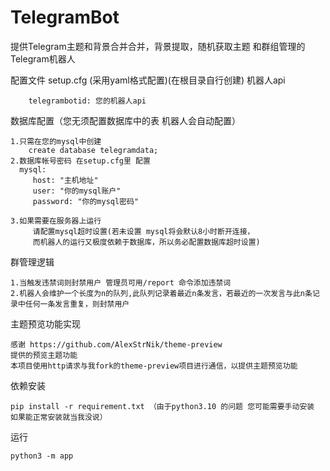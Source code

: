 # TelegramBot
提供Telegram主题和背景合并合并，背景提取，随机获取主题 和群组管理的Telegram机器人

配置文件 setup.cfg (采用yaml格式配置)(在根目录自行创建)
  机器人api 
          
        telegrambotid: 您的机器人api

  数据库配置（您无须配置数据库中的表 机器人会自动配置）
    
    1.只需在您的mysql中创建
        create database telegramdata;
    2.数据库帐号密码 在setup.cfg里 配置
      mysql:
         host: "主机地址"
         user: "你的mysql账户"
         password: "你的mysql密码"

    3.如果需要在服务器上运行
         请配置mysql超时设置(若未设置 mysql将会默认8小时断开连接，
         而机器人的运行又极度依赖于数据库，所以务必配置数据库超时设置)
    
群管理逻辑

    1.当触发违禁词则封禁用户 管理员可用/report 命令添加违禁词
    2.机器人会维护一个长度为n的队列,此队列记录着最近n条发言，若最近的一次发言与此n条记录中任何一条发言重复，则封禁用户
    
主题预览功能实现

    感谢 https://github.com/AlexStrNik/theme-preview
    提供的预览主题功能
    本项目使用http请求与我fork的theme-preview项目进行通信，以提供主题预览功能


依赖安装
  
    pip install -r requirement.txt （由于python3.10 的问题 您可能需要手动安装 如果能正常安装就当我没说）

运行
  
    python3 -m app

